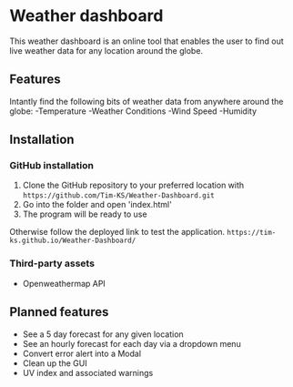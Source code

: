 # Weather dashboard

This weather dashboard is an online tool that enables the user to find out live weather data for any location around the globe.

## Features
Intantly find the following bits of weather data from anywhere around the globe:
-Temperature
-Weather Conditions
-Wind Speed
-Humidity

## Installation
### GitHub installation
1. Clone the GitHub repository to your preferred location with `https://github.com/Tim-KS/Weather-Dashboard.git`
2. Go into the folder and open 'index.html'
3. The program will be ready to use

Otherwise follow the deployed link to test the application. `https://tim-ks.github.io/Weather-Dashboard/`

### Third-party assets
- Openweathermap API



## Planned features
- See a 5 day forecast for any given location
- See an hourly forecast for each day via a dropdown menu
- Convert error alert into a Modal
- Clean up the GUI
- UV index and associated warnings